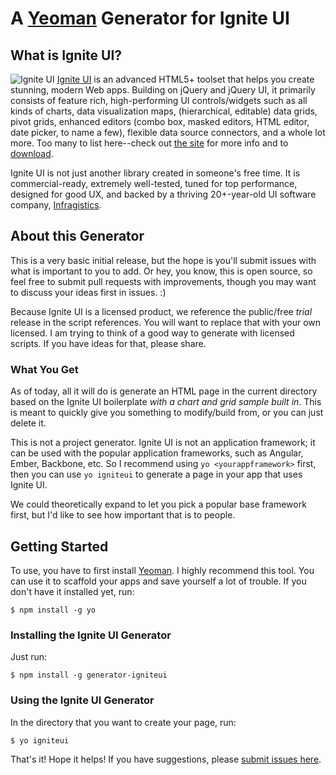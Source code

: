 # A [Yeoman](http://yeoman.io) Generator for Ignite UI

## What is Ignite UI?
![Ignite UI](http://igniteui.com/images/headerIcon.PNG "Ignite UI")
[Ignite UI](http://igniteui.com/) is an advanced HTML5+ toolset that helps you create stunning, modern Web apps. Building on jQuery and jQuery UI, it primarily consists of feature rich, high-performing UI controls/widgets such as all kinds of charts, data visualization maps, (hierarchical, editable) data grids, pivot grids, enhanced editors (combo box, masked editors, HTML editor, date picker, to name a few), flexible data source connectors, and a whole lot more.  Too many to list here--check out [the site](http://igniteui.com/) for more info and to [download](https://igniteui.com/download).

Ignite UI is not just another library created in someone's free time. It is commercial-ready, extremely well-tested, tuned for top performance, designed for good UX, and backed by a thriving 20+-year-old UI software company, [Infragistics](http://www.infragistics.com/).

## About this Generator
This is a very basic initial release, but the hope is you'll submit issues with what is important to you to add. Or hey, you know, this is open source, so feel free to submit pull requests with improvements, though you may want to discuss your ideas first in issues. :)

Because Ignite UI is a licensed product, we reference the public/free _trial_ release in the script references. You will want to replace that with your own licensed. I am trying to think of a good way to generate with licensed scripts. If you have ideas for that, please share.

### What You Get
As of today, all it will do is generate an HTML page in the current directory based on the Ignite UI boilerplate _with a chart and grid sample built in_. This is meant to quickly give you something to modify/build from, or you can just delete it.

This is not a project generator. Ignite UI is not an application framework; it can be used with the popular application frameworks, such as Angular, Ember, Backbone, etc. So I recommend using `yo <yourappframework>` first, then you can use `yo igniteui` to generate a page in your app that uses Ignite UI.

We could theoretically expand to let you pick a popular base framework first, but I'd like to see how important that is to people.


## Getting Started
To use, you have to first install [Yeoman](http://yeoman.io). I highly recommend this tool. You can use it to scaffold your apps and save yourself a lot of trouble.  If you don't have it installed yet, run:

```
$ npm install -g yo
```

### Installing the Ignite UI Generator

Just run:
```
$ npm install -g generator-igniteui
```

### Using the Ignite UI Generator
In the directory that you want to create your page, run: 
```
$ yo igniteui
```

That's it!  Hope it helps! If you have suggestions, please [submit issues here](https://github.com/igniteui/generator-igniteui/issues).

